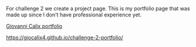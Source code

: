 For challenge 2 we create a project page. This is my portfolio page that was made up since I don't have professional experience yet.

[Giovanni Calix portfolio](assets/img/portfolio/giovanni-calix-portfolio.jpg)

<https://giocalix4.github.io/challenge-2-portfolio/>
